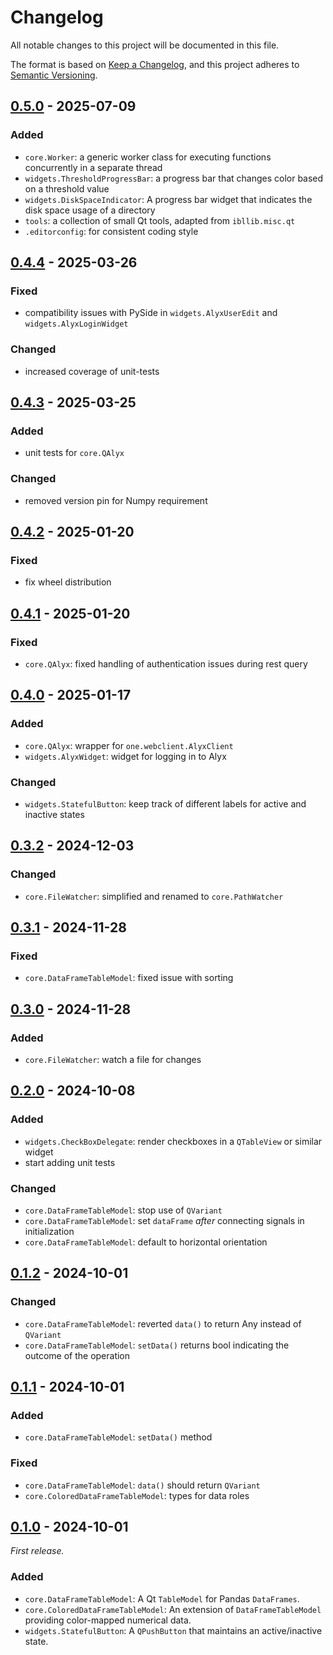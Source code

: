 Changelog
=========

All notable changes to this project will be documented in this file.

The format is based on [Keep a Changelog](https://keepachangelog.com/en/1.1.0/),
and this project adheres to [Semantic Versioning](https://semver.org/spec/v2.0.0.html).

## [0.5.0] - 2025-07-09

### Added
- `core.Worker`: a generic worker class for executing functions concurrently in a
  separate thread
- `widgets.ThresholdProgressBar`: a progress bar that changes color based on a threshold
  value
- `widgets.DiskSpaceIndicator`: A progress bar widget that indicates the disk space
  usage of a directory
- `tools`: a collection of small Qt tools, adapted from `ibllib.misc.qt`
- `.editorconfig`: for consistent coding style

## [0.4.4] - 2025-03-26

### Fixed
- compatibility issues with PySide in `widgets.AlyxUserEdit` and
  `widgets.AlyxLoginWidget`

### Changed
- increased coverage of unit-tests

## [0.4.3] - 2025-03-25

### Added
- unit tests for `core.QAlyx`

### Changed
- removed version pin for Numpy requirement

## [0.4.2] - 2025-01-20

### Fixed
- fix wheel distribution

## [0.4.1] - 2025-01-20

### Fixed
- `core.QAlyx`: fixed handling of authentication issues during rest query

## [0.4.0] - 2025-01-17

### Added

- `core.QAlyx`: wrapper for `one.webclient.AlyxClient`
- `widgets.AlyxWidget`: widget for logging in to Alyx

### Changed

- `widgets.StatefulButton`: keep track of different labels for active and
  inactive states

## [0.3.2] - 2024-12-03

### Changed

- `core.FileWatcher`: simplified and renamed to `core.PathWatcher`

## [0.3.1] - 2024-11-28

### Fixed

- `core.DataFrameTableModel`: fixed issue with sorting

## [0.3.0] - 2024-11-28

### Added

- `core.FileWatcher`: watch a file for changes

## [0.2.0] - 2024-10-08

### Added

- `widgets.CheckBoxDelegate`: render checkboxes in a `QTableView` or similar widget
- start adding unit tests

### Changed

- `core.DataFrameTableModel`: stop use of `QVariant`
- `core.DataFrameTableModel`: set `dataFrame` _after_ connecting signals in
  initialization
- `core.DataFrameTableModel`: default to horizontal orientation

## [0.1.2] - 2024-10-01

### Changed

- `core.DataFrameTableModel`: reverted `data()` to return Any instead of `QVariant`
- `core.DataFrameTableModel`: `setData()` returns bool indicating the outcome of
  the operation

## [0.1.1] - 2024-10-01

### Added

- `core.DataFrameTableModel`: `setData()` method

### Fixed

- `core.DataFrameTableModel`: `data()` should return `QVariant`
- `core.ColoredDataFrameTableModel`: types for data roles


## [0.1.0] - 2024-10-01

_First release._

### Added

- `core.DataFrameTableModel`: A Qt `TableModel` for Pandas `DataFrames`.
- `core.ColoredDataFrameTableModel`: An extension of `DataFrameTableModel`
  providing color-mapped numerical data.
- `widgets.StatefulButton`: A `QPushButton` that maintains an active/inactive state.

[0.5.0]: https://github.com/int-brain-lab/iblqt/releases/tag/v0.5.0
[0.4.4]: https://github.com/int-brain-lab/iblqt/releases/tag/v0.4.4
[0.4.3]: https://github.com/int-brain-lab/iblqt/releases/tag/v0.4.3
[0.4.2]: https://github.com/int-brain-lab/iblqt/releases/tag/v0.4.2
[0.4.1]: https://github.com/int-brain-lab/iblqt/releases/tag/v0.4.1
[0.4.0]: https://github.com/int-brain-lab/iblqt/releases/tag/v0.4.0
[0.3.2]: https://github.com/int-brain-lab/iblqt/releases/tag/v0.3.2
[0.3.1]: https://github.com/int-brain-lab/iblqt/releases/tag/v0.3.1
[0.3.0]: https://github.com/int-brain-lab/iblqt/releases/tag/v0.3.0
[0.2.0]: https://github.com/int-brain-lab/iblqt/releases/tag/v0.2.0
[0.1.2]: https://github.com/int-brain-lab/iblqt/releases/tag/v0.1.2
[0.1.1]: https://github.com/int-brain-lab/iblqt/releases/tag/v0.1.1
[0.1.0]: https://github.com/int-brain-lab/iblqt/releases/tag/v0.1.0
